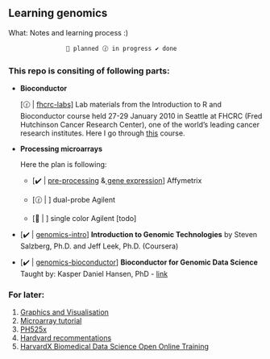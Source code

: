 ## Learning genomics

What: Notes and learning process :)

                    📁 planned 🕜 in progress ✔️ done

### This repo is consiting of following parts:

- **Bioconductor**

  [🕜 | [fhcrc-labs\]](https://github.com/wkzawadzka/bioanalysis/tree/master/fhcrc-labs) Lab materials from the Introduction to R and Bioconductor course held 27-29 January 2010 in Seattle at FHCRC (Fred Hutchinson Cancer Research Center), one of the world’s leading cancer research institutes. Here I go through [this](https://www.bioconductor.org/help/course-materials/2010/SeattleJan10/) course.

- **Processing microarrays**

  Here the plan is following:

  - [✔️ | [pre-processing](https://github.com/wkzawadzka/bioanalysis/blob/master/genomics-bioconductor/affymetrix-preprocessing.R) &[ gene expression](https://github.com/wkzawadzka/bioanalysis/blob/master/genomics-bioconductor/affymetrix-limma-gene-expression.R)] Affymetrix

  - [🕜 | ] dual-probe Agilent
  - [📁 | ] single color Agilent [todo]

- [✔️ | [genomics-intro](https://github.com/wkzawadzka/bioanalysis/tree/master/genomics-intro)] **Introduction to Genomic Technologies** by Steven Salzberg, Ph.D. and Jeff Leek, Ph.D. (Coursera)

- [✔️ | [genomics-bioconductor](https://github.com/wkzawadzka/bioanalysis/tree/master/genomics-bioconductor)] **Bioconductor for Genomic Data Science** Taught by:
  Kasper Daniel Hansen, PhD - [link](https://kasperdanielhansen.github.io/genbioconductor/)

### For later:

1. [Graphics and Visualisation](https://bioconductor.org/help/course-materials/2022/CSAMA/lecture/4-thursday/graphics-visualization.pdf)
2. [Microarray tutorial](https://gtk-teaching.github.io/Microarrays-R/?fbclid=IwAR0zRlSHPpEzjcD4PPtD7NREKrFBsF2lXShOt_pbKcrhRip1V31-_o8lguM)
3. [PH525x](https://genomicsclass.github.io/book/)
4. [Hardvard recommentations](https://bioinformatics.bwh.harvard.edu/resources/)
5. [HarvardX Biomedical Data Science Open Online Training](https://rafalab.dfci.harvard.edu/pages/harvardx.html)
